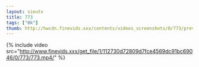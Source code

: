 ```yaml
--- 
layout: sieutv
title: 773
tags: ["0k"]
thumb: http://hwcdn.finevids.xxx/contents/videos_screenshots/0/773/preview.mp4.jpg
---
```

{% include video src="http://www.finevids.xxx/get_file/1/112730d72809d7fce4569dc91bc69046/0/773/773.mp4/" %} 
